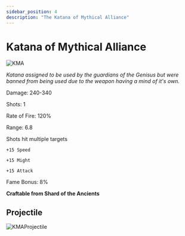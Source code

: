 ```yaml
---
sidebar_position: 4
description: "The Katana of Mythical Alliance"
---
```


# Katana of Mythical Alliance

![KMA](https://vwiki.valorserver.com/api/item/picture/katana%20of%20mythical%20alliance)

<i>Katana assigned to be used by the guardians of the Genisus but were banned from being used due to the weapon having a mind of it's own.</i>

Damage: 240-340

Shots: 1

Rate of Fire: 120%

Range: 6.8

Shots hit multiple targets

    +15 Speed
    
    +15 Might
    
    +15 Attack
    
Fame Bonus: 8%

**Craftable from Shard of the Ancients**

## Projectile

![KMAProjectile](https://cdn.discordapp.com/attachments/948448304574910534/948596530305183794/unknown.png)
